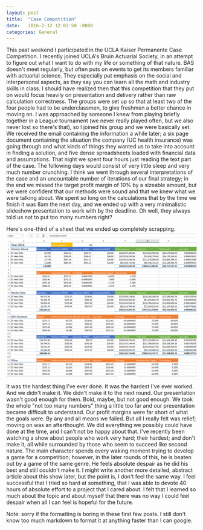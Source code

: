 ```yaml
---
layout: post
title:  "Case Competition"
date:   2016-2-12 12:02:50 -0800
categories: General
---
```

This past weekend I participated in the UCLA Kaiser Permanente Case Competition. I recently joined UCLA's Bruin Actuarial Society, in an attempt to figure out what I want to do with my life or something of that nature. BAS doesn't meet regularly, but often puts on events to get its members familiar with actuarial science. They especially put emphasis on the social and interpersonal aspects, as they say you can learn all the math and industry skills in class. I should have realized then that this competition that they put on would focus heavily on presentation and delivery rather than raw calculation correctness. The groups were set up so that at least two of the four people had to be underclassmen, to give freshmen a better chance in moving on. I was approached by someone I knew from playing briefly together in a League tournament (we never really played often, but we also never lost so there's that), so I joined his group and we were basically set. We received the email containing the information a while later; a six page document containing the situation the company (UC health insurance) was going through and what kinds of things they wanted us to take into account in finding a solution, and five dense spreadsheets loaded with financial data and assumptions. That night we spent four hours just reading the text part of the case. The following days would consist of very little sleep and very much number crunching. I think we went through several interpretations of the case and an uncountable number of iterations of our final strategy; in the end we missed the target profit margin of 10% by a sizeable amount, but we were confident that our methods were sound and that we knew what we were talking about. We spent so long on the calculations that by the time we finish it was 8am the next day, and we ended up with a very minimalistic slideshow presentation to work with by the deadline. Oh well, they always told us not to put too many numbers right?

Here's one-third of a sheet that we ended up completely scrapping.
![alt text](/images/notactuallythatmuch.png "Middle school algebra can get pretty hard sometimes")

It was the hardest thing I've ever done. It was the hardest I've ever worked. And we didn't make it. We didn't make it to the next round. Our presentation wasn't good enough for them. Bold, maybe, but not good enough. We took the whole "not too many numbers" thing a little too far and our presentation became difficult to understand. Our profit margins were far short of what the goals were. By any and all means we failed. But all I really felt was relief; moving on was an afterthought. We did everything we possibly could have done at the time, and I can't not be happy about that. I've recently been watching a show about people who work very hard; their hardest; and don't make it, all while surrounded by those who seem to succeed like second nature. The main character spends every waking moment trying to develop a game for a competition; however, in the later rounds of this, he is beaten out by a game of the same genre. He feels absolute despair as he did his best and still couldn't make it. I might write another more detailed, abstract article about this show later, but the point is, I don't feel the same way. I feel successful that I tried so hard at something, that I was able to devote 40 hours of absolute effort to a project that I cared about. I felt that I learned so much about the topic and about myself that there was no way I could feel despair when all I can feel is hopeful for the future.

Note: sorry if the formatting is boring in these first few posts. I still don't know too much markdown to format it at anything faster than I can google.